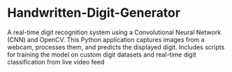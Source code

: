 # Handwritten-Digit-Generator
A real-time digit recognition system using a Convolutional Neural Network (CNN) and OpenCV. This Python application captures images from a webcam, processes them, and predicts the displayed digit. Includes scripts for training the model on custom digit datasets and real-time digit classification from live video feed

